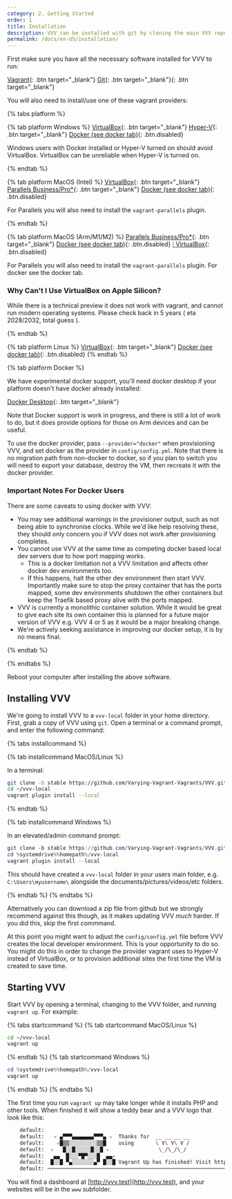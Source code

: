 ```yaml
---
category: 2. Getting Started
order: 1
title: Installation
description: VVV can be installed with git by cloning the main VVV repo into a local directory or by downloading a zip file. Start VVV with 'vagrant up'.
permalink: /docs/en-US/installation/
---
```


First make sure you have all the necessary software installed for VVV to run:

[Vagrant](https://www.vagrantup.com/downloads.html){: .btn target="_blank"}
[Git](https://git-scm.com/downloads){: .btn target="_blank"}{: .btn target="_blank"}

You will also need to install/use one of these vagrant providers:

{% tabs platform %}

{% tab platform Windows %}
[VirtualBox](https://www.virtualbox.org/wiki/Downloads){: .btn target="_blank"}
[Hyper-V](hyper-v.md){: .btn target="_blank"}
[Docker (see docker tab)](#){: .btn.disabled}

Windows users with Docker installed or Hyper-V turned on should avoid VirtualBox. VirtualBox can be unreliable when Hyper-V is turned on.

{% endtab %}

{% tab platform MacOS (Intel) %}
[VirtualBox](https://www.virtualbox.org/wiki/Downloads){: .btn target="_blank"}
[Parallels Business/Pro*](https://www.parallels.com/){: .btn target="_blank"}
[Docker (see docker tab)](#){: .btn.disabled}

For Parallels you will also need to install the `vagrant-parallels` plugin.

{% endtab %}

{% tab platform MacOS (Arm/M1/M2) %}
[Parallels Business/Pro*](https://www.parallels.com/){: .btn target="_blank"}
[Docker (see docker tab)](#){: .btn.disabled}
[❕ VirtualBox](#){: .btn.disabled}

For Parallels you will also need to install the `vagrant-parallels` plugin. For docker see the docker tab.

### Why Can't I Use VirtualBox on Apple Silicon?

While there is a technical preview it does not work with vagrant, and cannot run modern operating systems. Please check back in 5 years ( eta 2028/2032, total guess ).

{% endtab %}

{% tab platform Linux %}
[VirtualBox](https://www.virtualbox.org/wiki/Downloads){: .btn target="_blank"}
[Docker (see docker tab)](#){: .btn.disabled}
{% endtab %}

{% tab platform Docker %}

We have experimental docker support, you'll need docker desktop if your platform doesn't have docker already installed:

[Docker Desktop](https://www.docker.com/products/docker-desktop/){: .btn target="_blank"}

Note that Docker support is work in progress, and there is still a lot of work to do, but it does provide options for those on Arm devices and can be useful.

To use the docker provider, pass `--provider="docker"` when provisioning VVV, and set docker as the provider in `config/config.yml`. Note that there is no migration path from non-docker to docker, so if you plan to switch you will need to export your database, destroy the VM, then recreate it with the docker provider.

### Important Notes For Docker Users

There are some caveats to using docker with VVV:

 - You may see additional warnings in the provisioner output, such as not being able to synchronise clocks. While we'd like help resolving these, they should only concern you if VVV does not work after provisioning completes.
 - You cannot use VVV at the same time as competing docker based local dev servers due to how port mapping works.
   - This is a docker limitation not a VVV limitation and affects other docker dev environments too.
   - If this happens, halt the other dev environment then start VVV. Importantly make sure to stop the proxy container that has the ports mapped, some dev environments shutdown the other containers but keep the Traefik based proxy alive with the ports mapped.
 - VVV is currently a monolithic container solution. While it would be great to give each site its own container this is planned for a future major version of VVV e.g. VVV 4 or 5 as it would be a major breaking change.
 - We're actively seeking assistance in improving our docker setup, it is by no means final.


{% endtab %}

{% endtabs %}


Reboot your computer after installing the above software.

## Installing VVV

We're going to install VVV to a `vvv-local` folder in your home directory. First, grab a copy of VVV using `git`. Open a terminal or a command prompt, and enter the following command:

{% tabs installcommand %}

{% tab installcommand MacOS/Linux %}

In a terminal:

```sh
git clone -b stable https://github.com/Varying-Vagrant-Vagrants/VVV.git ~/vvv-local
cd ~/vvv-local
vagrant plugin install --local
```

{% endtab %}

{% tab installcommand Windows %}

In an elevated/admin command prompt:

```powershell
git clone -b stable https://github.com/Varying-Vagrant-Vagrants/VVV.git %systemdrive%%homepath%/vvv-local
cd %systemdrive%%homepath%/vvv-local
vagrant plugin install --local
```

This should have created a `vvv-local` folder in your users main folder, e.g. `C:\Users\myusername\` alongside the documents/pictures/videos/etc folders.

{% endtab %}
{% endtabs %}

Alternatively you can download a zip file from github but we strongly recommend against this though, as it makes updating VVV _much_ harder. If you did this, skip the first commmand.

At this point you might want to adjust the `config/config.yml` file before VVV creates the local developer environment. This is your opportunity to do so. You might do this in order to change the provider vagrant uses to Hyper-V instead of VirtualBox, or to provision additional sites the first time the VM is created to save time.

## Starting VVV

Start VVV by opening a terminal, changing to the VVV folder, and running `vagrant up`. For example:

{% tabs startcommand %}
{% tab startcommand MacOS/Linux %}

```sh
cd ~/vvv-local
vagrant up
```

{% endtab %}
{% tab startcommand Windows %}

```powershell
cd %systemdrive%%homepath%/vvv-local
vagrant up
```

{% endtab %}
{% endtabs %}

The first time you run `vagrant up` may take longer while it installs PHP and other tools. When finished it will show a teddy bear and a VVV logo that look like this:

```sh
    default:
    default:   ✧ ▄▀▀▀▄▄▄▄▄▄▄▀▀▀▄ ✧  Thanks for  __ __ __ __
    default:    ✧█▒▒░░░░░░░░░▒▒█    using       \ V\ V\ V /
    default:  ✧   █░░█░░░░░█░░█ ✧                \_/\_/\_/
    default:   ▄▄  █░░░▀█▀░░░█  ▄▄✧
    default:  █░░█ ▀▄░░░░░░░▄▀ █░░█ Vagrant Up has finished! Visit http://vvv.test
    default: ──────────────────────────────────────────────────────────────────────
```

You will find a dashboard at [http://vvv.test](http://vvv.test), and your websites will be in the `www` subfolder.

